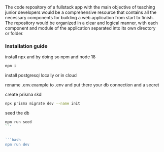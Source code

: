 The code repository of a fullstack app with the main objective of teaching junior developers would be a comprehensive resource that contains all the necessary components for building a web application from start to finish. The repository would be organized in a clear and logical manner, with each component and module of the application separated into its own directory or folder.


### Installation guide

install npx and by doing so npm and node 18

```bash
npm i
```

install postgresql locally or in cloud 

rename .env.example to .env and put there your db connection and a secret

create prisma skd

```bash
npx prisma migrate dev --name init
```

seed the db

```bash
npm run seed
``'


```bash
npm run dev
```


